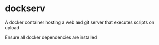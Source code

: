# dockserv
A docker container hosting a web and git server that executes scripts on upload

Ensure all docker dependencies are installed
